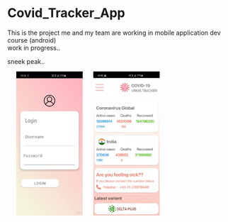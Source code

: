 # Covid_Tracker_App
This is the project me and my team are working in mobile application dev course (android)<br>
work in progress..

sneek peak..

<p float="left">
  <img src="screenshots/login.png" width="150" height="325" title="hover text"hspace="20">
  
  <img src="screenshots/home.png" width="150" height="325" title="hover text">
</p>


